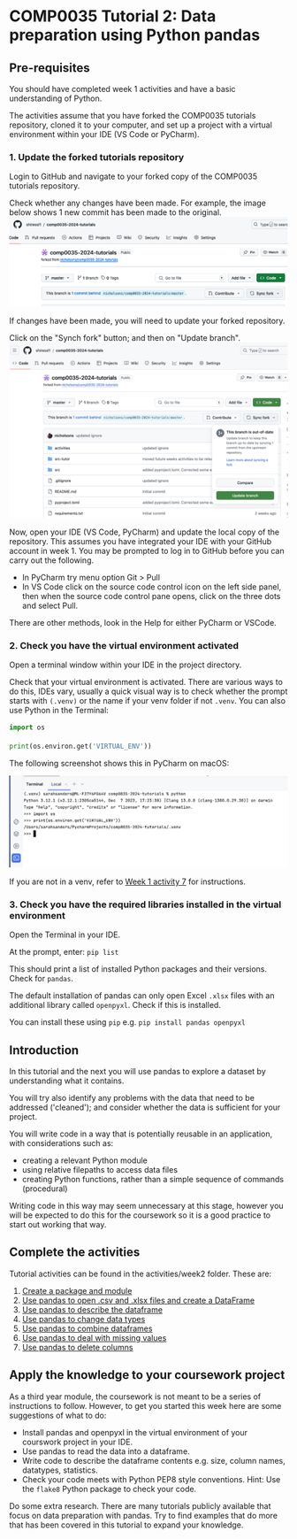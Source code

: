 # COMP0035 Tutorial 2: Data preparation using Python pandas

## Pre-requisites

You should have completed week 1 activities and have a basic understanding of Python.

The activities assume that you have forked the COMP0035 tutorials repository, cloned it to your computer, and set up a
project with a virtual environment within your IDE (VS Code or PyCharm).

### 1. Update the forked tutorials repository

Login to GitHub and navigate to your forked copy of the COMP0035 tutorials repository.

Check whether any changes have been made. For example, the image below shows 1 new commit has been made to the original.
![Sync the forked repository](../img/gh-synch-fork.png)

If changes have been made, you will need to update your forked repository.

Click on the "Synch fork" button; and then on "Update branch".
![Update branch](../img/gh-update-branch.png)

Now, open your IDE (VS Code, PyCharm) and update the local copy of the repository. This assumes you have integrated your
IDE with your GitHub account in week 1. You may be prompted to log in to GitHub before you can carry out the
following.

- In PyCharm try menu option Git > Pull
- In VS Code click on the source code control icon on the left side panel, then when the source code control pane opens,
  click on the three dots and select Pull.

There are other methods, look in the Help for either PyCharm or VSCode.

### 2. Check you have the virtual environment activated

Open a terminal window within your IDE in the project directory.

Check that your virtual environment is activated. There are various ways to do this, IDEs vary, usually a quick visual
way is to check whether the prompt starts with `(.venv)` or the name if your venv folder if not `.venv`. You can also
use Python in the Terminal:

```python
import os

print(os.environ.get('VIRTUAL_ENV'))
```

The following screenshot shows this in PyCharm on macOS:

![Check for active venv](../img/venv-check.png)

If you are not in a venv, refer to [Week 1 activity 7](../week1/1-7-create-virtual-environment.md) for instructions.

### 3. Check you have the required libraries installed in the virtual environment

Open the Terminal in your IDE.

At the prompt, enter: `pip list`

This should print a list of installed Python packages and their versions. Check for `pandas`.

The default installation of pandas can only open Excel `.xlsx` files with an additional library called `openpyxl`. Check
if this is installed.

You can install these using `pip` e.g.  `pip install pandas openpyxl`

## Introduction

In this tutorial and the next you will use pandas to explore a dataset by understanding what it contains.

You will try also identify any problems with the data that need to be addressed ('cleaned'); and consider whether the
data is sufficient for your project.

You will write code in a way that is potentially reusable in an application, with considerations such as:

- creating a relevant Python module
- using relative filepaths to access data files
- creating Python functions, rather than a simple sequence of commands (procedural)

Writing code in this way may seem unnecessary at this stage, however you will be expected to do this for the coursework
so it is a good practice to start out working that way.

## Complete the activities

Tutorial activities can be found in the activities/week2 folder. These are:

1. [Create a package and module](2-1-python-structure.md)
2. [Use pandas to open .csv and .xlsx files and create a DataFrame](2-2-pandas-open.md)
3. [Use pandas to describe the dataframe](2-3-pandas-describe.md)
4. [Use pandas to change data types](2-4-pandas-datatypes.md)
5. [Use pandas to combine dataframes](2-5-pandas-joining-dataframes.md)
6. [Use pandas to deal with missing values](2-7-pandas-missing-values)
7. [Use pandas to delete columns](2-6-pandas-removing-columns)

## Apply the knowledge to your coursework project

As a third year module, the coursework is not meant to be a series of instructions to follow. However, to get you
started this week here are some suggestions of what to do:

- Install pandas and openpyxl in the virtual environment of your courswork project in your IDE.
- Use pandas to read the data into a dataframe.
- Write code to describe the dataframe contents e.g. size, column names, datatypes, statistics.
- Check your code meets with Python PEP8 style conventions. Hint: Use the `flake8` Python package to check your code.

Do some extra research. There are many tutorials publicly available that focus on data preparation with pandas. Try to
find examples that do more that has been covered in this tutorial to expand your knowledge.

